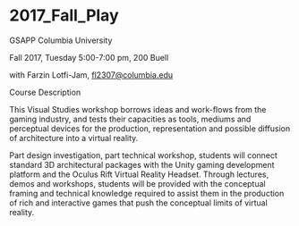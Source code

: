 # 2017_Fall_Play

GSAPP Columbia University

Fall 2017, Tuesday 5:00-7:00 pm, 200 Buell

with Farzin Lotfi-Jam, fl2307@columbia.edu

Course Description

This Visual Studies workshop borrows ideas and work-flows from the gaming industry, and tests their capacities as tools, mediums and perceptual devices for the production, representation and possible diffusion of architecture into a virtual reality.

Part design investigation, part technical workshop, students will connect standard 3D architectural packages with the Unity gaming development platform and the Oculus Rift Virtual Reality Headset. Through lectures, demos and workshops, students will be provided with the conceptual framing and technical knowledge required to assist them in the production of rich and interactive games that push the conceptual limits of virtual reality.


